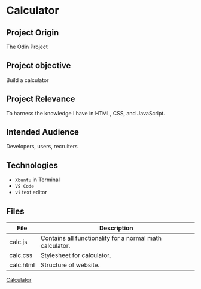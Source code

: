 # Calculator

## Project Origin
The Odin Project

## Project objective
Build a calculator

## Project Relevance 
To harness the knowledge I have in HTML, CSS, and JavaScript.

## Intended Audience
Developers, users, recruiters

## Technologies
* `Xbuntu` in Terminal
* `VS Code`
* `Vi` text editor

## Files
| File | Description |
| - | - |
| calc.js | Contains all functionality for a normal math calculator. |
| calc.css | Stylesheet for calculator. |
| calc.html | Structure of website. |

[Calculator](https://asdacosta.github.io/calculator/)
